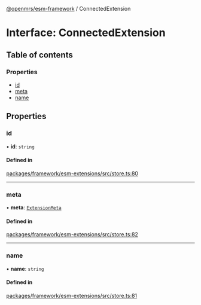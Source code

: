[@openmrs/esm-framework](../API.md) / ConnectedExtension

# Interface: ConnectedExtension

## Table of contents

### Properties

- [id](ConnectedExtension.md#id)
- [meta](ConnectedExtension.md#meta)
- [name](ConnectedExtension.md#name)

## Properties

### id

• **id**: `string`

#### Defined in

[packages/framework/esm-extensions/src/store.ts:80](https://github.com/nanfuka/openmrs-esm-core/blob/master/packages/framework/esm-extensions/src/store.ts#L80)

___

### meta

• **meta**: [`ExtensionMeta`](ExtensionMeta.md)

#### Defined in

[packages/framework/esm-extensions/src/store.ts:82](https://github.com/nanfuka/openmrs-esm-core/blob/master/packages/framework/esm-extensions/src/store.ts#L82)

___

### name

• **name**: `string`

#### Defined in

[packages/framework/esm-extensions/src/store.ts:81](https://github.com/nanfuka/openmrs-esm-core/blob/master/packages/framework/esm-extensions/src/store.ts#L81)
